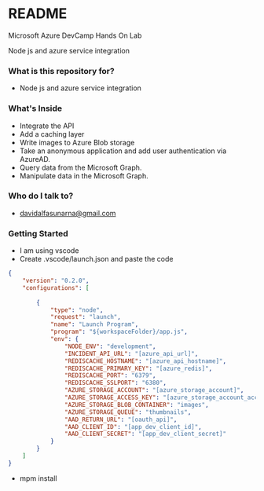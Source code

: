 # README #

Microsoft Azure DevCamp Hands On Lab

Node js and azure service integration

### What is this repository for? ###

* Node js and azure service integration

### What's Inside ###

* Integrate the API
* Add a caching layer
* Write images to Azure Blob storage
* Take an anonymous application and add user authentication via AzureAD.
* Query data from the Microsoft Graph.
* Manipulate data in the Microsoft Graph.

### Who do I talk to? ###

* davidalfasunarna@gmail.com

### Getting Started ###

* I am using vscode 
* Create .vscode/launch.json and paste the code

```json
{
    "version": "0.2.0",
    "configurations": [
    
        {
            "type": "node",
            "request": "launch",
            "name": "Launch Program",
            "program": "${workspaceFolder}/app.js",
            "env": {
                "NODE_ENV": "development",
                "INCIDENT_API_URL": "[azure_api_url]",
                "REDISCACHE_HOSTNAME": "[azure_api_hostname]",
                "REDISCACHE_PRIMARY_KEY": "[azure_redis]",
                "REDISCACHE_PORT": "6379",
                "REDISCACHE_SSLPORT": "6380",
                "AZURE_STORAGE_ACCOUNT": "[azure_storage_account]",
                "AZURE_STORAGE_ACCESS_KEY": "[azure_storage_account_access_key]",
                "AZURE_STORAGE_BLOB_CONTAINER": "images",
                "AZURE_STORAGE_QUEUE": "thumbnails",
                "AAD_RETURN_URL": "[oauth_api]",
                "AAD_CLIENT_ID": "[app_dev_client_id]",
                "AAD_CLIENT_SECRET": "[app_dev_client_secret]"
            }
        }
    ]
}
``` 
* mpm install
